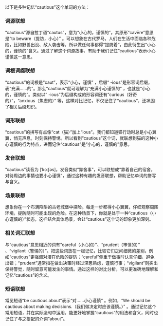 以下是多种记忆“cautious”这个单词的方法：

### 词源联想
“cautious”源自拉丁语“cautus”，意为“小心的，谨慎的”，其原形“cavēre”意思是“to beware（提防，小心）” 。可以想象在古代罗马，人们在生活中面临各种危险，比如野兽出没、敌人袭击等，所以做任何事都得“提防着”，由此衍生出“小心的，谨慎的”含义。通过了解这个词源故事，有助于我们记住“cautious”表示小心谨慎这一意思。

### 词根词缀联想
“cautious”的词根是“caut”，表示“小心，谨慎” ，后缀“ -ious”是形容词后缀，表“充满……的”。那么“cautious”就可理解为“充满小心谨慎的” ，也就是“小心的，谨慎的”。类似以“ -ious”为后缀构成的形容词还有“curious（好奇的）”，“anxious（焦虑的）” 等，这样对比记忆，不仅记住了“cautious”，还巩固了相关后缀知识。

### 词形联想
“cautious”的拼写有点像“cat（猫）”加上“ious”。我们都知道猫行动时总是小心翼翼，悄无声息，时刻保持警惕。所以看到“cautious”这个词，就联想到猫的这种小心谨慎的行为特点，进而记住“cautious”是“小心的，谨慎的”意思。

### 发音联想
“cautious”读音为 [ˈkɔːʃəs]，发音类似“靠舍事”，可以联想成“靠着自己的宿舍，对待周边的事情也要小心谨慎”，通过这种有趣的发音联想，帮助记忆单词的拼写与含义。

### 场景联想
想象你在一个布满陷阱的古老城堡中探险。每走一步都得小心翼翼，仔细观察周围环境，提防随时可能出现的危险。在这种场景下，你就是处于一种“cautious（小心谨慎的）”状态，这样结合具体场景，会让“cautious”这个词的印象更加深刻。

### 相关词汇联想
与“cautious”意思相近的词有“careful（小心的）”、“prudent（审慎的）” 、“vigilant（警惕的）”。把这些词放在一起记忆，比较它们之间细微的差别，例如“cautious”更强调对潜在危险的提防；“careful”侧重于做事时认真仔细，避免出错；“prudent”通常指在做出决策时经过深思熟虑，谨慎行事；“vigilant”则突出保持警觉，随时留意可能发生的事情。通过这样的对比分析，可以更准确地理解和记忆“cautious”的含义。

### 短语联想
常见短语“be cautious about”表示“对……小心谨慎” 。例如，“We should be cautious about making decisions.（我们做决定时应该谨慎。）” 。通过记忆这个常用短语，并在实际造句中运用，能更好地掌握“cautious”的用法和含义，同时也记住了与之搭配的介词“about”。 